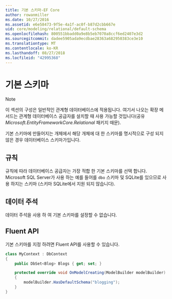 ```yaml
---
title: 기본 스키마-EF Core
author: rowanmiller
ms.date: 10/27/2016
ms.assetid: e6e58473-9f5e-4a1f-ac0f-b87d2cbb667e
uid: core/modeling/relational/default-schema
ms.openlocfilehash: 800551bbadd0a9e8b5eb7070a8ccf6ed2407e3d2
ms.sourcegitcommit: dadee5905ada9ecdbae28363a682950383ce3e10
ms.translationtype: MT
ms.contentlocale: ko-KR
ms.lasthandoff: 08/27/2018
ms.locfileid: "42995368"
---
```

# <a name="default-schema"></a>기본 스키마

> [!NOTE]  
> 이 섹션의 구성은 일반적인 관계형 데이터베이스에 적용됩니다. 여기서 나오는 확장 메서드는 관계형 데이터베이스 공급자를 설치할 때 사용 가능할 것입니다(공유 *Microsoft.EntityFrameworkCore.Relational* 패키지 때문).

기본 스키마에 만들어지는 개체에서 해당 개체에 대 한 스키마를 명시적으로 구성 되지 않은 경우 데이터베이스 스키마가입니다.

## <a name="conventions"></a>규칙

규칙에 따라 데이터베이스 공급자는 가장 적합 한 기본 스키마를 선택 합니다. Microsoft SQL Server가 사용 하는 예를 들어를 `dbo` 스키마 및 SQLite를 있으므로 사용 하지는 스키마 (스키마 SQLite에서 지원 되지 않습니다).

## <a name="data-annotations"></a>데이터 주석

데이터 주석을 사용 하 여 기본 스키마를 설정할 수 없습니다.

## <a name="fluent-api"></a>Fluent API

기본 스키마를 지정 하려면 Fluent API를 사용할 수 있습니다.

<!-- [!code-csharp[Main](samples/core/relational/Modeling/FluentAPI/Samples/Relational/DefaultSchema.cs?highlight=7)] -->
``` csharp
class MyContext : DbContext
{
    public DbSet<Blog> Blogs { get; set; }

    protected override void OnModelCreating(ModelBuilder modelBuilder)
    {
        modelBuilder.HasDefaultSchema("blogging");
    }
}
```

